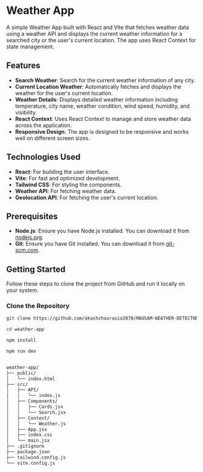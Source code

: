 # Weather App

A simple Weather App built with React and Vite that fetches weather data using a weather API and displays the current weather information for a searched city or the user's current location. The app uses React Context for state management.

## Features

- **Search Weather**: Search for the current weather information of any city.
- **Current Location Weather**: Automatically fetches and displays the weather for the user's current location.
- **Weather Details**: Displays detailed weather information including temperature, city name, weather condition, wind speed, humidity, and visibility.
- **React Context**: Uses React Context to manage and store weather data across the application.
- **Responsive Design**: The app is designed to be responsive and works well on different screen sizes.

## Technologies Used

- **React**: For building the user interface.
- **Vite**: For fast and optimized development.
- **Tailwind CSS**: For styling the components.
- **Weather API**: For fetching weather data.
- **Geolocation API**: For fetching the user's current location.

## Prerequisites

- **Node.js**: Ensure you have Node.js installed. You can download it from [nodejs.org](https://nodejs.org/).
- **Git**: Ensure you have Git installed. You can download it from [git-scm.com](https://git-scm.com/).

## Getting Started

Follow these steps to clone the project from GitHub and run it locally on your system.

### Clone the Repository

```sh
git clone https://github.com/akashchaurasia3870/MAUSAM-WEATHER-DETECTOR-.git

cd weather-app

npm install

npm run dev


weather-app/
├── public/
│   └── index.html
├── src/
│   ├── API/
│   │   └── index.js
│   ├── Components/
│   │   ├── Cards.jsx
│   │   └── Search.jsx
│   ├── Context/
│   │   └── Weather.js
│   ├── App.jsx
│   ├── index.css
│   └── main.jsx
├── .gitignore
├── package.json
├── tailwind.config.js
└── vite.config.js
